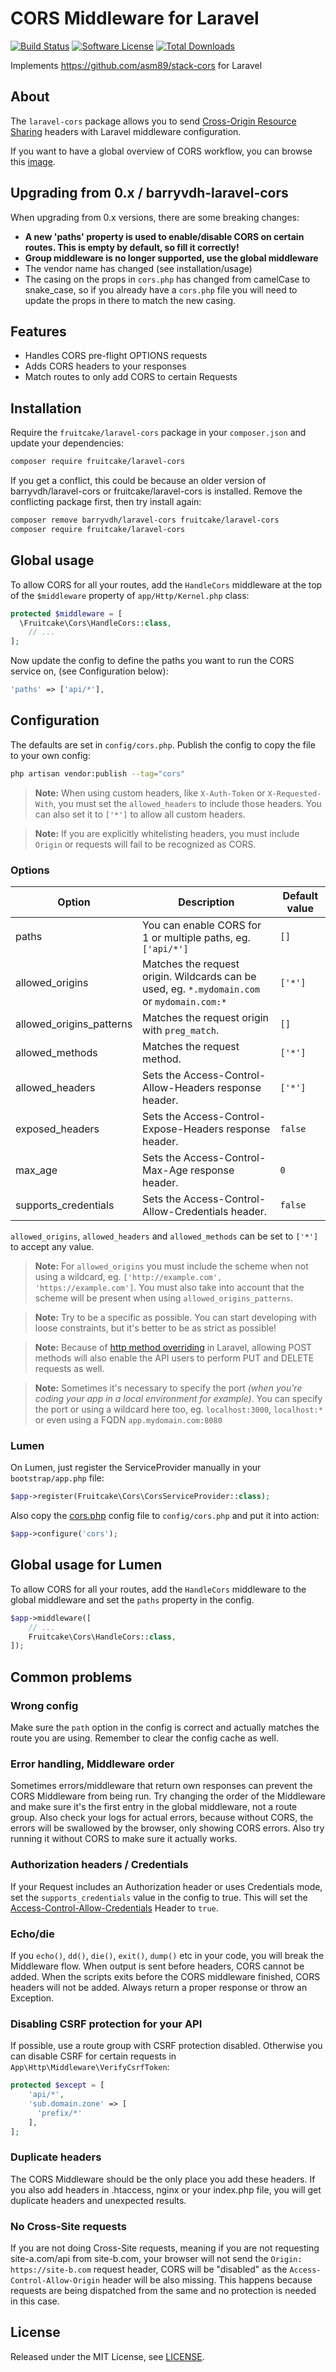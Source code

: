 # CORS Middleware for Laravel

[![Build Status][ico-actions]][link-actions]
[![Software License][ico-license]](LICENSE.md)
[![Total Downloads][ico-downloads]][link-downloads]

Implements https://github.com/asm89/stack-cors for Laravel

## About

The `laravel-cors` package allows you to send [Cross-Origin Resource Sharing](http://enable-cors.org/)
headers with Laravel middleware configuration.

If you want to have a global overview of CORS workflow, you can  browse
this [image](http://www.html5rocks.com/static/images/cors_server_flowchart.png).

## Upgrading from 0.x / barryvdh-laravel-cors
When upgrading from 0.x versions, there are some breaking changes:
 - **A new 'paths' property is used to enable/disable CORS on certain routes. This is empty by default, so fill it correctly!**
 - **Group middleware is no longer supported, use the global middleware**
 - The vendor name has changed (see installation/usage)
 - The casing on the props in `cors.php` has changed from camelCase to snake_case, so if you already have a `cors.php` file you will need to update the props in there to match the new casing.

## Features

* Handles CORS pre-flight OPTIONS requests
* Adds CORS headers to your responses
* Match routes to only add CORS to certain Requests

## Installation

Require the `fruitcake/laravel-cors` package in your `composer.json` and update your dependencies:
```sh
composer require fruitcake/laravel-cors
```

If you get a conflict, this could be because an older version of barryvdh/laravel-cors or fruitcake/laravel-cors is installed. Remove the conflicting package first, then try install again:

```sh
composer remove barryvdh/laravel-cors fruitcake/laravel-cors
composer require fruitcake/laravel-cors
```

## Global usage

To allow CORS for all your routes, add the `HandleCors` middleware at the top of the `$middleware` property of  `app/Http/Kernel.php` class:

```php
protected $middleware = [
  \Fruitcake\Cors\HandleCors::class,
    // ...
];
```

Now update the config to define the paths you want to run the CORS service on, (see Configuration below):

```php
'paths' => ['api/*'],
```

## Configuration

The defaults are set in `config/cors.php`. Publish the config to copy the file to your own config:
```sh
php artisan vendor:publish --tag="cors"
```
> **Note:** When using custom headers, like `X-Auth-Token` or `X-Requested-With`, you must set the `allowed_headers` to include those headers. You can also set it to `['*']` to allow all custom headers.

> **Note:** If you are explicitly whitelisting headers, you must include `Origin` or requests will fail to be recognized as CORS.


### Options

| Option                   | Description                                                              | Default value |
|--------------------------|--------------------------------------------------------------------------|---------------|
| paths                    | You can enable CORS for 1 or multiple paths, eg. `['api/*'] `            | `[]`          |
| allowed_origins          | Matches the request origin. Wildcards can be used, eg. `*.mydomain.com` or `mydomain.com:*`  | `['*']`       |
| allowed_origins_patterns | Matches the request origin with `preg_match`.                            | `[]`          |
| allowed_methods          | Matches the request method.                                              | `['*']`       |
| allowed_headers          | Sets the Access-Control-Allow-Headers response header.                   | `['*']`       |
| exposed_headers          | Sets the Access-Control-Expose-Headers response header.                  | `false`       |
| max_age                  | Sets the Access-Control-Max-Age response header.                         | `0`           |
| supports_credentials     | Sets the Access-Control-Allow-Credentials header.                        | `false`       |


`allowed_origins`, `allowed_headers` and `allowed_methods` can be set to `['*']` to accept any value.

> **Note:** For `allowed_origins` you must include the scheme when not using a wildcard, eg. `['http://example.com', 'https://example.com']`. You must also take into account that the scheme will be present when using `allowed_origins_patterns`.

> **Note:** Try to be a specific as possible. You can start developing with loose constraints, but it's better to be as strict as possible!

> **Note:** Because of [http method overriding](http://symfony.com/doc/current/reference/configuration/framework.html#http-method-override) in Laravel, allowing POST methods will also enable the API users to perform PUT and DELETE requests as well.

> **Note:** Sometimes it's necessary to specify the port _(when you're coding your app in a local environment for example)_. You can specify the port or using a wildcard here too, eg. `localhost:3000`, `localhost:*` or even using a FQDN `app.mydomain.com:8080`

### Lumen

On Lumen, just register the ServiceProvider manually in your `bootstrap/app.php` file:

```php
$app->register(Fruitcake\Cors\CorsServiceProvider::class);
```

Also copy the [cors.php](https://github.com/fruitcake/laravel-cors/blob/master/config/cors.php) config file to `config/cors.php` and put it into action:

```php
$app->configure('cors');
```

## Global usage for Lumen

To allow CORS for all your routes, add the `HandleCors` middleware to the global middleware and set the `paths` property in the config.

```php
$app->middleware([
    // ...
    Fruitcake\Cors\HandleCors::class,
]);
```

## Common problems

### Wrong config

Make sure the `path` option in the config is correct and actually matches the route you are using. Remember to clear the config cache as well.

### Error handling, Middleware order

Sometimes errors/middleware that return own responses can prevent the CORS Middleware from being run. Try changing the order of the Middleware and make sure it's the first entry in the global middleware, not a route group. Also check your logs for actual errors, because without CORS, the errors will be swallowed by the browser, only showing CORS errors. Also try running it without CORS to make sure it actually works.

### Authorization headers / Credentials

If your Request includes an Authorization header or uses Credentials mode, set the `supports_credentials` value in the config to true. This will set the [Access-Control-Allow-Credentials](https://developer.mozilla.org/en-US/docs/Web/HTTP/Headers/Access-Control-Allow-Credentials) Header to `true`.

### Echo/die

If you `echo()`, `dd()`, `die()`, `exit()`, `dump()` etc in your code, you will break the Middleware flow. When output is sent before headers, CORS cannot be added. When the scripts exits before the CORS middleware finished, CORS headers will not be added. Always return a proper response or throw an Exception.

### Disabling CSRF protection for your API

If possible, use a route group with CSRF protection disabled.
Otherwise you can disable CSRF for certain requests in `App\Http\Middleware\VerifyCsrfToken`:

```php
protected $except = [
    'api/*',
    'sub.domain.zone' => [
      'prefix/*'
    ],
];
```

### Duplicate headers
The CORS Middleware should be the only place you add these headers. If you also add headers in .htaccess, nginx or your index.php file, you will get duplicate headers and unexpected results.

### No Cross-Site requests
If you are not doing Cross-Site requests, meaning if you are not requesting site-a.com/api from site-b.com, your browser will not send the `Origin: https://site-b.com` request header, CORS will be "disabled" as the `Access-Control-Allow-Origin` header will be also missing. This happens because requests are being dispatched from the same and no protection is needed in this case.

## License

Released under the MIT License, see [LICENSE](LICENSE).

[ico-version]: https://img.shields.io/packagist/v/fruitcake/laravel-cors.svg?style=flat-square
[ico-license]: https://img.shields.io/badge/license-MIT-brightgreen.svg?style=flat-square
[ico-actions]: https://github.com/fruitcake/laravel-cors/workflows/.github/workflows/run-tests.yml/badge.svg
[ico-scrutinizer]: https://img.shields.io/scrutinizer/coverage/g/fruitcake/laravel-cors.svg?style=flat-square
[ico-code-quality]: https://img.shields.io/scrutinizer/g/fruitcake/laravel-cors.svg?style=flat-square
[ico-downloads]: https://img.shields.io/packagist/dt/fruitcake/laravel-cors.svg?style=flat-square

[link-packagist]: https://packagist.org/packages/fruitcake/laravel-cors
[link-actions]: https://github.com/fruitcake/laravel-cors/actions
[link-scrutinizer]: https://scrutinizer-ci.com/g/fruitcake/laravel-cors/code-structure
[link-code-quality]: https://scrutinizer-ci.com/g/fruitcake/laravel-cors
[link-downloads]: https://packagist.org/packages/fruitcake/laravel-cors
[link-author]: https://github.com/fruitcake
[link-contributors]: ../../contributors
